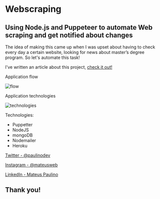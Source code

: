 # Webscraping
## Using Node.js and Puppeteer to automate Web scraping and get notified about changes
The idea of making this came up when I was upset about having to check every day a certain website, looking for news about master’s degree program. So let's automate this task!

I've written an article about this project, [check it out!](https://medium.com/@mateuspaulino/using-nodejs-and-puppeteer-to-automate-web-scraping-and-get-notified-about-changes-6b485de00321)


Application flow

![flow](https://i.ibb.co/QvzGX59/fluxograma.jpg)

Application technologies

![technologies](https://i.ibb.co/1n6wgZZ/cover.jpg)

Technologies:
- Puppetter
- NodeJS
- mongoDB
- Nodemailer
- Heroku

[Twitter - @paulinodev](https://twitter.com/paulinodev)

[Instagram - @mateusweb](https://www.instagram.com/mateusweb/)

[LinkedIn - Mateus Paulino](https://www.linkedin.com/in/mateuspaulino/)

## Thank you!
